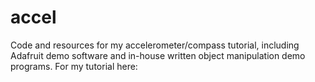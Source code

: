 # accel
Code and resources for my accelerometer/compass tutorial, including Adafruit demo software and in-house written object manipulation demo programs. For my tutorial here:
